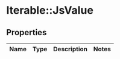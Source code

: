 # Iterable::JsValue

## Properties
Name | Type | Description | Notes
------------ | ------------- | ------------- | -------------

